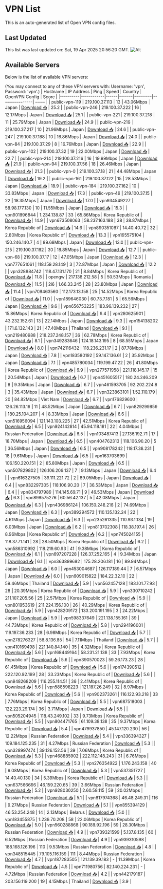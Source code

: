 # VPN List

This is an auto-generated list of Open VPN config files.

## Last Updated

This list was last updated on: Sat, 19 Apr 2025 20:56:20 GMT.
![Alt](https://repobeats.axiom.co/api/embed/186b98318ef1479477931607c1ad7d823f12451f.svg "Repobeats analytics image")

## Available Servers

Below is the list of available VPN servers:

(You may connect to any of these VPN servers with: Username: 'vpn', Password: 'vpn'.)
| Hostname | IP Address | Ping | Speed | Country | OpenVPN Config | Score |
|----------|------------|------|-------|---------|----------------| ----- |
| public-vpn-119 | 219.100.37.113 | 13 | 43.06Mbps | Japan | [Download 📥](./configs/server_0_JP.ovpn) | 25.2 |
| public-vpn-246 | 219.100.37.222 | 16 | 12.17Mbps | Japan | [Download 📥](./configs/server_1_JP.ovpn) | 25.1 |
| public-vpn-221 | 219.100.37.218 | 11 | 25.79Mbps | Japan | [Download 📥](./configs/server_2_JP.ovpn) | 24.9 |
| public-vpn-216 | 219.100.37.217 | 10 | 21.96Mbps | Japan | [Download 📥](./configs/server_3_JP.ovpn) | 24.6 |
| public-vpn-247 | 219.100.37.188 | 10 | 16.86Mbps | Japan | [Download 📥](./configs/server_4_JP.ovpn) | 24.0 |
| public-vpn-84 | 219.100.37.29 | 8 | 16.76Mbps | Japan | [Download 📥](./configs/server_5_JP.ovpn) | 22.9 |
| public-vpn-102 | 219.100.37.32 | 19 | 22.00Mbps | Japan | [Download 📥](./configs/server_6_JP.ovpn) | 22.7 |
| public-vpn-214 | 219.100.37.216 | 16 | 19.99Mbps | Japan | [Download 📥](./configs/server_7_JP.ovpn) | 21.9 |
| public-vpn-94 | 219.100.37.56 | 18 | 26.46Mbps | Japan | [Download 📥](./configs/server_8_JP.ovpn) | 21.3 |
| public-vpn-0 | 219.100.37.18 | 21 | 44.48Mbps | Japan | [Download 📥](./configs/server_9_JP.ovpn) | 19.2 |
| public-vpn-161 | 219.100.37.122 | 15 | 28.53Mbps | Japan | [Download 📥](./configs/server_10_JP.ovpn) | 18.9 |
| public-vpn-184 | 219.100.37.162 | 10 | 33.83Mbps | Japan | [Download 📥](./configs/server_11_JP.ovpn) | 17.3 |
| public-vpn-49 | 219.100.37.15 | 22 | 18.35Mbps | Japan | [Download 📥](./configs/server_12_JP.ovpn) | 17.0 |
| vpn934549227 | 58.98.177.130 | 10 | 11.55Mbps | Japan | [Download 📥](./configs/server_13_JP.ovpn) | 15.3 |
| vpn901896844 | 1.234.138.87 | 33 | 65.86Mbps | Korea Republic of | [Download 📥](./configs/server_14_KR.ovpn) | 14.9 |
| vpn673508063 | 58.237.163.188 | 38 | 38.87Mbps | Korea Republic of | [Download 📥](./configs/server_15_KR.ovpn) | 14.6 |
| vpn890351087 | 14.40.40.72 | 32 | 2.80Mbps | Korea Republic of | [Download 📥](./configs/server_16_KR.ovpn) | 13.3 |
| vpn195575104 | 150.246.140.7 | 4 | 89.68Mbps | Japan | [Download 📥](./configs/server_17_JP.ovpn) | 13.0 |
| public-vpn-215 | 219.100.37.182 | 30 | 18.85Mbps | Japan | [Download 📥](./configs/server_18_JP.ovpn) | 12.7 |
| public-vpn-68 | 219.100.37.17 | 12 | 47.05Mbps | Japan | [Download 📥](./configs/server_19_JP.ovpn) | 12.3 |
| vpn777651061 | 118.159.28.149 | 3 | 72.87Mbps | Japan | [Download 📥](./configs/server_20_JP.ovpn) | 12.2 |
| vpn328884742 | 118.47.131.170 | 21 | 8.84Mbps | Korea Republic of | [Download 📥](./configs/server_21_KR.ovpn) | 11.8 |
| opengw | 217.138.212.58 | 5 | 50.53Mbps | Romania | [Download 📥](./configs/server_22_RO.ovpn) | 11.5 |
| 2i6 | 1.66.33.245 | 28 | 23.80Mbps | Japan | [Download 📥](./configs/server_23_JP.ovpn) | 11.4 |
| vpn708463560 | 112.173.13.158 | 25 | 14.52Mbps | Korea Republic of | [Download 📥](./configs/server_24_KR.ovpn) | 11.0 |
| vpn189646030 | 60.73.7.181 | 5 | 65.56Mbps | Japan | [Download 📥](./configs/server_25_JP.ovpn) | 9.6 |
| vpn656753225 | 183.96.139.232 | 27 | 15.86Mbps | Korea Republic of | [Download 📥](./configs/server_26_KR.ovpn) | 9.4 |
| vpn280625901 | 43.232.152.61 | 13 | 22.14Mbps | Japan | [Download 📥](./configs/server_27_JP.ovpn) | 9.3 |
| vpn154138202 | 171.6.132.143 | 21 | 47.40Mbps | Thailand | [Download 📥](./configs/server_28_TH.ovpn) | 9.1 |
| vpn219480988 | 218.237.248.157 | 36 | 62.78Mbps | Korea Republic of | [Download 📥](./configs/server_29_KR.ovpn) | 8.1 |
| vpn349283646 | 124.18.143.195 | 8 | 68.55Mbps | Japan | [Download 📥](./configs/server_30_JP.ovpn) | 8.0 |
| vpn742116432 | 118.236.231.17 | 2 | 87.78Mbps | Japan | [Download 📥](./configs/server_31_JP.ovpn) | 7.8 |
| vpn183580192 | 59.147.136.61 | 2 | 35.92Mbps | Japan | [Download 📥](./configs/server_32_JP.ovpn) | 7.1 |
| vpn485780034 | 119.199.47.22 | 26 | 41.80Mbps | Korea Republic of | [Download 📥](./configs/server_33_KR.ovpn) | 6.9 |
| vpn277571958 | 221.118.145.17 | 15 | 20.54Mbps | Japan | [Download 📥](./configs/server_34_JP.ovpn) | 6.7 |
| vpn451605517 | 180.24.246.209 | 8 | 9.35Mbps | Japan | [Download 📥](./configs/server_35_JP.ovpn) | 6.7 |
| vpn461593705 | 92.202.224.8 | 3 | 35.43Mbps | Japan | [Download 📥](./configs/server_36_JP.ovpn) | 6.7 |
| vpn323863101 | 1.52.110.179 | 20 | 84.82Mbps | Viet Nam | [Download 📥](./configs/server_37_VN.ovpn) | 6.7 |
| vpn176829600 | 126.26.113.19 | 11 | 48.52Mbps | Japan | [Download 📥](./configs/server_38_JP.ovpn) | 6.7 |
| vpn829299859 | 180.25.104.207 | 4 | 8.33Mbps | Japan | [Download 📥](./configs/server_39_JP.ovpn) | 6.6 |
| vpn516956094 | 121.143.103.225 | 27 | 42.51Mbps | Korea Republic of | [Download 📥](./configs/server_40_KR.ovpn) | 6.5 |
| vpn924142814 | 45.94.118.181 | 22 | 4.04Mbps | Russian Federation | [Download 📥](./configs/server_41_RU.ovpn) | 6.5 |
| vpn103487413 | 27.136.192.71 | 17 | 18.70Mbps | Japan | [Download 📥](./configs/server_42_JP.ovpn) | 6.5 |
| vpn404762313 | 118.106.90.20 | 5 | 36.56Mbps | Japan | [Download 📥](./configs/server_43_JP.ovpn) | 6.5 |
| vpn908178242 | 118.17.38.231 | 18 | 9.61Mbps | Japan | [Download 📥](./configs/server_44_JP.ovpn) | 6.5 |
| vpn163703699 | 106.150.220.151 | 2 | 85.80Mbps | Japan | [Download 📥](./configs/server_45_JP.ovpn) | 6.5 |
| vpn507829802 | 126.106.209.137 | 7 | 9.13Mbps | Japan | [Download 📥](./configs/server_46_JP.ovpn) | 6.4 |
| vpn616327505 | 39.111.221.72 | 2 | 89.05Mbps | Japan | [Download 📥](./configs/server_47_JP.ovpn) | 6.4 |
| vpn832297305 | 118.106.90.20 | 7 | 36.53Mbps | Japan | [Download 📥](./configs/server_48_JP.ovpn) | 6.4 |
| vpn834797989 | 114.145.69.71 | 9 | 46.53Mbps | Japan | [Download 📥](./configs/server_49_JP.ovpn) | 6.3 |
| vpn898575276 | 60.56.42.137 | 5 | 42.08Mbps | Japan | [Download 📥](./configs/server_50_JP.ovpn) | 6.3 |
| vpn436986124 | 106.150.248.216 | 2 | 74.69Mbps | Japan | [Download 📥](./configs/server_51_JP.ovpn) | 6.3 |
| vpn389294572 | 110.135.132.24 | 22 | 4.61Mbps | Japan | [Download 📥](./configs/server_52_JP.ovpn) | 6.3 |
| vpn235261335 | 110.93.1.134 | 19 | 6.03Mbps | Japan | [Download 📥](./configs/server_53_JP.ovpn) | 6.2 |
| vpn813702308 | 118.38.197.4 | 26 | 8.96Mbps | Korea Republic of | [Download 📥](./configs/server_54_KR.ovpn) | 6.2 |
| vpn745024155 | 118.37.71.141 | 28 | 28.50Mbps | Korea Republic of | [Download 📥](./configs/server_55_KR.ovpn) | 6.2 |
| vpn586310992 | 118.219.60.93 | 41 | 9.38Mbps | Korea Republic of | [Download 📥](./configs/server_56_KR.ovpn) | 6.1 |
| vpn697207228 | 126.37.252.165 | 4 | 9.34Mbps | Japan | [Download 📥](./configs/server_57_JP.ovpn) | 6.1 |
| vpn363899682 | 175.28.206.181 | 16 | 89.94Mbps | Japan | [Download 📥](./configs/server_58_JP.ovpn) | 6.0 |
| vpn453004687 | 126.117.189.44 | 7 | 6.57Mbps | Japan | [Download 📥](./configs/server_59_JP.ovpn) | 6.0 |
| vpn609015822 | 184.22.32.10 | 22 | 59.46Mbps | Thailand | [Download 📥](./configs/server_60_TH.ovpn) | 5.9 |
| vpn562457128 | 183.101.77.93 | 28 | 20.39Mbps | Korea Republic of | [Download 📥](./configs/server_61_KR.ovpn) | 5.9 |
| vpn330710242 | 211.107.205.56 | 25 | 2.57Mbps | Korea Republic of | [Download 📥](./configs/server_62_KR.ovpn) | 5.9 |
| vpn801953619 | 211.224.156.100 | 26 | 40.29Mbps | Korea Republic of | [Download 📥](./configs/server_63_KR.ovpn) | 5.9 |
| vpn428209172 | 133.200.191.195 | 3 | 24.22Mbps | Japan | [Download 📥](./configs/server_64_JP.ovpn) | 5.9 |
| vpn598337649 | 221.138.155.161 | 39 | 44.73Mbps | Korea Republic of | [Download 📥](./configs/server_65_KR.ovpn) | 5.8 |
| vpn294196001 | 119.197.36.233 | 28 | 6.98Mbps | Korea Republic of | [Download 📥](./configs/server_66_KR.ovpn) | 5.7 |
| vpn278276327 | 58.8.136.85 | 54 | 7.11Mbps | Thailand | [Download 📥](./configs/server_67_TH.ovpn) | 5.7 |
| vpn410169498 | 221.140.84.140 | 35 | 4.32Mbps | Korea Republic of | [Download 📥](./configs/server_68_KR.ovpn) | 5.6 |
| vpn168449164 | 58.231.21.138 | 33 | 7.93Mbps | Korea Republic of | [Download 📥](./configs/server_69_KR.ovpn) | 5.6 |
| vpn390570023 | 59.26.173.23 | 28 | 61.45Mbps | Korea Republic of | [Download 📥](./configs/server_70_KR.ovpn) | 5.6 |
| vpn174390512 | 222.120.92.199 | 28 | 33.23Mbps | Korea Republic of | [Download 📥](./configs/server_71_KR.ovpn) | 5.6 |
| vpn948268209 | 116.255.114.51 | 36 | 2.41Mbps | Korea Republic of | [Download 📥](./configs/server_72_KR.ovpn) | 5.6 |
| vpn588598223 | 121.187.26.249 | 32 | 8.97Mbps | Korea Republic of | [Download 📥](./configs/server_73_KR.ovpn) | 5.6 |
| vpn902373261 | 116.122.93.218 | 33 | 7.76Mbps | Korea Republic of | [Download 📥](./configs/server_74_KR.ovpn) | 5.5 |
| vpn687518003 | 122.223.29.174 | 36 | 3.71Mbps | Japan | [Download 📥](./configs/server_75_JP.ovpn) | 5.5 |
| vpn505204945 | 118.43.249.102 | 33 | 9.73Mbps | Korea Republic of | [Download 📥](./configs/server_76_KR.ovpn) | 5.5 |
| vpn804471765 | 61.109.38.138 | 35 | 9.37Mbps | Korea Republic of | [Download 📥](./configs/server_77_KR.ovpn) | 5.4 |
| vpn479937850 | 45.147.120.230 | 56 | 12.22Mbps | Russian Federation | [Download 📥](./configs/server_78_RU.ovpn) | 5.4 |
| vpn336394327 | 109.184.125.235 | 31 | 4.27Mbps | Russian Federation | [Download 📥](./configs/server_79_RU.ovpn) | 5.3 |
| vpn328997474 | 39.126.152.56 | 39 | 7.06Mbps | Korea Republic of | [Download 📥](./configs/server_80_KR.ovpn) | 5.3 |
| vpn468885902 | 222.112.148.243 | 31 | 6.76Mbps | Korea Republic of | [Download 📥](./configs/server_81_KR.ovpn) | 5.3 |
| vpn276354922 | 1.176.243.158 | 40 | 9.08Mbps | Korea Republic of | [Download 📥](./configs/server_82_KR.ovpn) | 5.3 |
| vpn537351727 | 14.40.40.130 | 34 | 5.39Mbps | Korea Republic of | [Download 📥](./configs/server_83_KR.ovpn) | 5.3 |
| vpn637566696 | 46.159.220.65 | 39 | 3.66Mbps | Russian Federation | [Download 📥](./configs/server_84_RU.ovpn) | 5.2 |
| vpn928030250 | 2.60.58.115 | 59 | 20.02Mbps | Russian Federation | [Download 📥](./configs/server_85_RU.ovpn) | 5.1 |
| vpn817974368 | 46.48.249.31 | 116 | 9.27Mbps | Russian Federation | [Download 📥](./configs/server_86_RU.ovpn) | 5.1 |
| vpn855394129 | 46.53.254.248 | 14 | 2.13Mbps | Belarus | [Download 📥](./configs/server_87_BY.ovpn) | 5.0 |
| vpn183455875 | 1.239.70.208 | 58 | 22.06Mbps | Korea Republic of | [Download 📥](./configs/server_88_KR.ovpn) | 5.0 |
| vpn560288868 | 90.188.92.196 | 59 | 28.30Mbps | Russian Federation | [Download 📥](./configs/server_89_RU.ovpn) | 4.9 |
| vpn739321599 | 5.137.8.135 | 60 | 6.52Mbps | Russian Federation | [Download 📥](./configs/server_90_RU.ovpn) | 4.9 |
| vpn939310598 | 188.168.126.196 | 110 | 9.53Mbps | Russian Federation | [Download 📥](./configs/server_91_RU.ovpn) | 4.8 |
| vpn348515445 | 79.105.116.159 | 111 | 8.44Mbps | Russian Federation | [Download 📥](./configs/server_92_RU.ovpn) | 4.7 |
| vpn187283505 | 121.139.39.183 | - | 11.39Mbps | Korea Republic of | [Download 📥](./configs/server_93_KR.ovpn) | 4.5 |
| vpn711980756 | 82.140.224.231 | - | 4.72Mbps | Russian Federation | [Download 📥](./configs/server_94_RU.ovpn) | 4.2 |
| vpn442179187 | 203.156.119.200 | 19 | 4.15Mbps | Thailand | [Download 📥](./configs/server_95_TH.ovpn) | 3.9 |
